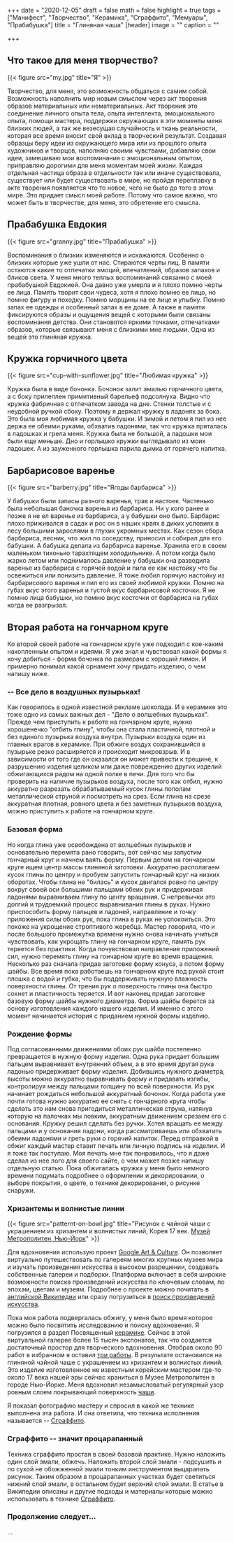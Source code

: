 +++
date = "2020-12-05"
draft = false
math = false
highlight = true
tags = ["Манифест", "Творчество", "Керамика", "Сграффито", "Мемуары", "Прабабушка"]
title = "Глиняная чаша"
[header]
image = ""
caption = ""

+++

## Что такое для меня творчество?

{{< figure src="my.jpg" title="Я" >}}

Творчество, для меня, это возможность общаться с самим собой. Возможность наполнить мир новым смыслом через акт творения образов материальных или нематериальных. Акт творения это соединение личного опыта тела, опыта интеллекта, эмоционального опыта, помощи мастера, поддержки окружающих в эти моменты меня близких людей, а так же везесущая случайность и ткань реальности, которая все время вносит свой вклад в творческий результат. Создавая образцы беру идеи из окружающего мира или из прошлого опыта художников и творцов, наполняю своими чувствами, добавляю свои идеи, замешиваю мои воспоминания с эмоциональным опытом, приправляю дорогими для меня моментам моей жизни. Каждая отдельная частица образа в отдельности так или иначе существовала, существует или будет существовать в мире, но пройдя переплавку в акте творения появляется что то новое, чего не было до того в этом мире. Это придает смысл моей работе. Потому что самое важно, что может быть в творчестве, для меня, это обретение его смысла.

## Прабабушка Евдокия

{{< figure src="granny.jpg" title="Прабабушка" >}}

Воспоминания о близких изменяются и искажаются. Особенно о близких которые уже ушли от нас. Стираются черты лиц. В памяти остаются какие то отпечатки эмоций, впечатлений, образов запахов и бликов света. У меня много теплых воспоминаний связанно с моей прабабушкой Евдокией. Она давно уже умерла и я плохо помню черты ее лица. Память творит свои чудеса, хотя я плохо помню ее лицо, но помню фигуру и походку. Помню морщины на ее лице и улыбку. Помню запах ее одежды и особенный запах в ее доме. А также в памяти фиксируются образы и ощущения вещей с которыми были связаны воспоминания детства. Они становятся яркими точками, отпечатками образов, которые связывают меня с близкими мне людьми. Одна из вещей это глиняная кружка.

## Кружка горчичного цвета

{{< figure src="cup-with-sunflower.jpg" title="Любимая кружка" >}}

Кружка была в виде бочонка. Бочонок залит эмалью горчичного цвета, а с боку прилеплен примитивный барельеф подсолнуха. Видно что кружка фабричная с отпечатком завода на дне. Стенки толстые и с неудобной ручкой сбоку. Поэтому я держал кружку в ладонях за бока. Это была моя любимая кружка у бабушки. И зимой и летом я пил из нее держа ее обеими руками, обхватив ладонями, так что кружка пряталась в ладошках и грела меня. Кружка была не большой, а ладошки мои были еще меньше. Дно и горлышко кружки выглядывало из моих ладошек. А из зауженного горлышка парила дымка от горячего напитка.

## Барбарисовое варенье

{{< figure src="barberry.jpg" title="Ягоды барбариса" >}}

У бабушки были запасы разного варенья, трав и настоек. Частенько была небольшая баночка варенья из барбариса. Ни у кого ранее и позже я не ел варенье из барбариса, а у бабушки оно было. Барбарис плохо приживался в садах и рос он в наших краях в диких условиях в лесу большими зарослями в глухих укромных местах. Как сезон сбора барбариса, лесник, что жил по соседству, приносил и собирал для его бабушки. А бабушка делала из барбариса варенье. Хранила его в своем маленьком тихонько тарахтящем холодильнике. А потом когда было жарко летом или поднималось давление у бабушки она разводила варенье из барбариса с горячей водой и пила ее как настойку что бы освежиться или понизить давление. Я тоже любил горячую настойку из барбарисового варенья и пил его из своей любимой кружки. Помню на губах вкус этого варенья и густой вкус барбарисовой косточки. Я не помню лица бабушки, но помню вкус косточки от барбариса на губах когда ее разгрызал.

## Вторая работа на гончарном круге

Ко второй своей работе на гончарном круге уже подходил с кое-каким накопленным опытом и идеями. Я уже знал и чувствовал какой формы я хочу добиться - форма бочонка по размерам с хороший лимон. И примерно понимал какой орнамент хочу придать изделию, о чем напишу ниже.

### -- Все дело в воздушных пузырьках!

Как говорилось в одной известной рекламе шоколада. И в керамике это тоже одно из самых важных дел - "Дело о волшебных пузырьках". Прежде чем приступить к работе на гончарном круге, нужно хорошенечко "отбить глину", чтобы она стала пластичной, плотной и без единого пузырька воздуха внутри. Пузырьки воздуха один из главных врагов в керамике. При обжиге воздух сохранившийся в пузырьке резко расширяется и происходит микровзрыв. И в зависимости от того где он оказался он может привести к трещине, к разрушению изделия целиком или даже повреждению других изделий обжигающихся радом на одной полке в печи. Для того что бы проверить на наличие пузырьков воздуха, после того как отбил, нужно аккуратно разрезать обрабатываемый кусок глины пополам металлической струной и посмотреть на срез. Если глина на срезе аккуратная плотная, ровного цвета и без заметных пузырьков воздуха, можно приступить к работе на гончарном круге.

### Базовая форма

Но когда глина уже освобождена от волшебных пузырьков и основательно перемята рано говорить, вот сейчас мы запустим гончарный круг и начнем ваять форму. Первым делом на гончарном круге ищем центр массы глиняной заготовки. Аккуратно располагаем кусок глины по центру и пробуем запустить гончарный круг на низких оборотах. Чтобы глина не "билась" и кусок двигался ровно по центру вокруг своей оси большими пальцами обеих рук и придерживая ладонями выравниваем глину по центу вращения. С непревычки это долгий и трудоемкий процесс выравнивания глины в руках. Нужно приспособить форму пальцев и ладоней, направление и точку приложения силы обоих рук, пока глина в руках не успокоиться. Это похоже на укрощение строптивого жеребца. Мастер говорила, что и после большого промежутка времени нужно снова начинать учиться чувствовать, как укрощать глину на гончарном круге, память рук теряется без практики. Когда почувствовал направление приложений сил, нужно перемять глину на гончарном круге во время вращения. Несколько раз сначала придав заготовке форму конуса, а потом форму шайбы. Все время пока работаешь на гончарном круге под рукой стоит плошка с водой и губка, что бы поддерживать нужную влажность поверхности глины. От трения рук о поверхность глины она быстро сохнет и пластичность теряется. И вот наконец придал заготовке базовую форму шайбы нужного диаметра. Форма шайбы берется за основу изготовления каждого нашего изделия. И именно с этого момент начинается история с приданием нужной формы изделию.

### Рождение формы

Под согласованными движениями обоих рук шайба постепенно превращается в нужную форму изделия. Одна рука придает большим пальцем выравнивает внутренний объем, а в это время другая рука ладонью придерживает форму изделия. Добившись нужного диаметра, высоты можно аккуратно выравнивать форму и придавать изгибы, контролируя между пальцами толщину по всей поверхности. Из рук начинает рождаться небольшой аккуратный бочонок. Когда работа уже почти готова нужно аккуратно ее снять с гончарного круга чтобы сделать это нам снова пригодиться металлическая струна, натянув которую на палочках мы ловким, аккуратным движением срезаем его с основания. Кружку решил сделать без ручки. Хотел вращать ее между пальцами и у основания ладони, когда рассматриваешь или обхватить обеими ладонями и греть руки о горячий напиток. Перед отправкой в обжиг каждый мастер ставит печать или личную подпись на изделии. И я тоже так поступаю. Моя печать мне так понравилось, что я даже сделал из нее лого для своего сайте, о чем может позже напишу отдельную статью. Пока обжигалась кружка у меня было немного времени подумать подробнее о оформлении и декорировании, о выборе покрытия, о цвете, о технике декорирования, о рисунке снаружи.

### Хризантемы и волнистые линии

{{< figure src="patternt-on-bowl.jpg" title="Рисунок с чайной чаши с украшением из хризантем и волнистых линий, Корея 17 век. [Музей Метрополитен, Нью-Йорк](https://g.co/arts/VZ2fZKwfCPs8Bc4P7)" >}}

Для вдохновения использую проект [Google Art & Culture](https://artsandculture.google.com/). Он позволяет виртуально путешествовать по галереям многих крупных музеев мира и изучать произведения искусства в высоком разрешении, создавать собственные галереи и подборки. Платформа включает в себя широкие возможности поиска произведений искусства по ключевым словам, по эпохам, цветам и музеям. Подробнее о проекте можно почитать в [английской Википедии](https://en.wikipedia.org/wiki/Google_Arts_%26_Culture) или сразу погрузиться в [поиск произведений искусства](https://artsandculture.google.com/).

Пока моя работа подвергалась обжигу, у меня было время которое можно было посвятить исследованию и поиску вдохновения. Я погрузился в раздел Посвященный [керамике](https://artsandculture.google.com/entity/высокотемпературная-керамика/m03q7p08?categoryId=medium). Сейчас в этой виртуальной галерее более 15 тысяч экспонатов, так что создается достаточный простор для творческого вдохновения. Отобрав около 90 работ в избранном я оставил [три работы](https://artsandculture.google.com/favorite/group/_AISDwSiML1FIw). В результате остановился на глиняной чайной чаше с украшением из хризантем и волнистых линий. Это изделие изготовленное не известным корейским мастером где-то около 17 века нашей эры сейчас храниться в Музее Метрополитен в городе Нью-Йорке. Меня вдохновил незамысловатый регулярный узор ровным слоем покрывающий поверхность [чаши](https://g.co/arts/VZ2fZKwfCPs8Bc4P7).

Я показал фотографию мастеру и спросил в какой же технике выполнена эта работа. И она ответила, что техника исполнения называется -- [Сграффито](https://ru.wikipedia.org/wiki/Сграффито).

### Сграффито -- значит процарапанный

Техника сграффито простая в своей базовой практике. Нужно наложить один слой эмали, обжечь. Наложить второй слой эмали - подсушить и по сухой не обожженной эмали тонким инструментом выцарапать рисунок. Таким образом в процарапанных участках будет светиться нижний слой эмали, в остальном будет верхний слой эмали. В статье в Википедии описаны и другие подходы и материалы которые можно использовать в технике [Сграффито](https://ru.wikipedia.org/wiki/Сграффито).

### Продолжение следует...

...